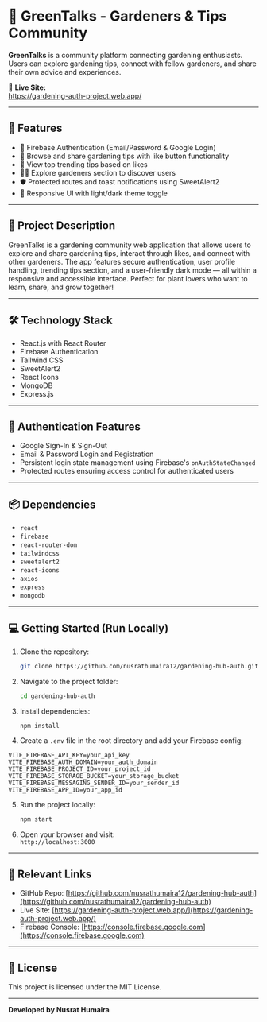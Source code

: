 # 🌿 GreenTalks - Gardeners & Tips Community

**GreenTalks** is a community platform connecting gardening enthusiasts. Users can explore gardening tips, connect with fellow gardeners, and share their own advice and experiences.

🔗 **Live Site:**  
https://gardening-auth-project.web.app/

---

## 🚀 Features

- 🔐 Firebase Authentication (Email/Password & Google Login)  
- 🌿 Browse and share gardening tips with like button functionality  
- 🌟 View top trending tips based on likes  
- 🧑‍🌾 Explore gardeners section to discover users  
- 🛡️ Protected routes and toast notifications using SweetAlert2  
- 🎨 Responsive UI with light/dark theme toggle  

---

## 📖 Project Description

GreenTalks is a gardening community web application that allows users to explore and share gardening tips, interact through likes, and connect with other gardeners. The app features secure authentication, user profile handling, trending tips section, and a user-friendly dark mode — all within a responsive and accessible interface. Perfect for plant lovers who want to learn, share, and grow together!

---

## 🛠️ Technology Stack

- React.js with React Router  
- Firebase Authentication  
- Tailwind CSS  
- SweetAlert2  
- React Icons  
- MongoDB  
- Express.js  

---

## 🔐 Authentication Features

- Google Sign-In & Sign-Out  
- Email & Password Login and Registration  
- Persistent login state management using Firebase's `onAuthStateChanged`  
- Protected routes ensuring access control for authenticated users  

---

## 📦 Dependencies

- `react`  
- `firebase`  
- `react-router-dom`  
- `tailwindcss`  
- `sweetalert2`  
- `react-icons`  
- `axios`  
- `express`  
- `mongodb`  

---

## 💻 Getting Started (Run Locally)

1. Clone the repository:

   ```bash
   git clone https://github.com/nusrathumaira12/gardening-hub-auth.git
   ```

2. Navigate to the project folder:

   ```bash
   cd gardening-hub-auth
   ```

3. Install dependencies:

   ```bash
   npm install
   ```

4. Create a `.env` file in the root directory and add your Firebase config:

```env
VITE_FIREBASE_API_KEY=your_api_key
VITE_FIREBASE_AUTH_DOMAIN=your_auth_domain
VITE_FIREBASE_PROJECT_ID=your_project_id
VITE_FIREBASE_STORAGE_BUCKET=your_storage_bucket
VITE_FIREBASE_MESSAGING_SENDER_ID=your_sender_id
VITE_FIREBASE_APP_ID=your_app_id
```

5. Run the project locally:

   ```bash
   npm start
   ```

6. Open your browser and visit:  
   `http://localhost:3000`

---

## 🔗 Relevant Links

- GitHub Repo: [https://github.com/nusrathumaira12/gardening-hub-auth](https://github.com/nusrathumaira12/gardening-hub-auth)  
- Live Site: [https://gardening-auth-project.web.app/](https://gardening-auth-project.web.app/)  
- Firebase Console: [https://console.firebase.google.com](https://console.firebase.google.com)  

---

## 📄 License

This project is licensed under the MIT License.

---

**Developed by Nusrat Humaira**
